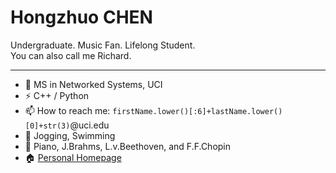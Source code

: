 # Hongzhuo CHEN

Undergraduate. Music Fan. Lifelong Student.\
You can also call me Richard.
***

- 🍻 MS in Networked Systems, UCI
- ⚡ C++ / Python
- 📫 How to reach me: `firstName.lower()[:6]+lastName.lower()[0]+str(3)`@uci.edu
- 🏃‍ Jogging, Swimming
- 🎵 Piano, J.Brahms, L.v.Beethoven, and F.F.Chopin
- 🏠 [Personal Homepage](https://richardchen714.github.io/)
